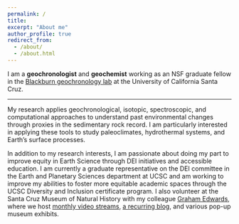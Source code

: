 ```yaml
---
permalink: /
title: 
excerpt: "About me"
author_profile: true
redirect_from:
  - /about/
  - /about.html
---
```


I am a **geochronologist** and **geochemist** working as an NSF graduate fellow in the [Blackburn geochronology lab](https://ucscgeochronology.sites.ucsc.edu/) at the University of California Santa Cruz.

---

My research applies geochronological, isotopic, spectroscopic, and computational approaches to understand past environmental changes through proxies in the sedimentary rock record.  I am particularly interested in applying these tools to study paleoclimates, hydrothermal systems, and Earth’s surface processes.

In addition to my research interests, I am passionate about doing my part to improve equity in Earth Science through DEI initiatives and accessible education. I am currently a graduate representative on the DEI committee in the Earth and Planetary Sciences department at UCSC and am working to improve my abilities to foster more equitable academic spaces through the UCSC Diversity and Inclusion certificate program. I also volunteer at the Santa Cruz Museum of Natural History with my colleague [Graham Edwards](https://grahamedwards.github.io/), where we host [monthly video streams](https://www.santacruzmuseum.org/category/rockin-pop-up/), [a recurring blog](https://www.santacruzmuseum.org/category/virtual-museum/rock-record/), and various pop-up museum exhibits. 
